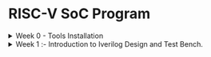 # RISC-V SoC Program 
<details>
<summary> Week 0 - Tools Installation </summary>
  <br>
  <p>  In this step we are going to install all necessory Open Source tools which we are going to use in this program.<br> Before that, setup ubuntu in oracle virtualbox. <br>
    <h2>Tool includes:-</h2>
  </p>
<ol>
  <li>Yosys</li>
  <li>magic</li>
  <li>OpenLANE</li>
  <li>lverilog</li>
  <li>gtkwave</li>
  <li>ngspice</li>
  <li>OpenSTA</li>
  
</ol>
 <h2></h2>
  <h2>Yosys – Yosys Open Synthesis Suite</h2>
<p>
 <pre>$ git clone https://github.com/YosysHQ/yosys.git 
$ cd yosys 
$ sudo apt install make # (If make is not installed please install it) 
$ sudo apt-get install build-essential clang bison flex \ 
  libreadline-dev gawk tcl-dev libffi-dev git \ 
  graphviz xdot pkg-config python3 libboost-system-dev \ 
  libboost-python-dev libboost-filesystem-dev zlib1g-dev 
$ make 
$ sudo make install </pre>
  ( Note:- If code shows some error then remove "\" it from the code and keep it continue. ) <br> <br>
  <p align="center">
  <img src="https://github.com/user-attachments/assets/1a0578b4-934a-47a3-82fc-036bb65a6bf0" alt="yosys" width="575">
</p>

  <h2></h2>
   <h2>Magic</h2>
  <p>
    <pre>$ sudo apt-get install m4
$ sudo apt-get install tcsh
$ sudo apt-get install csh
$ sudo apt-get install libx11-dev
$ sudo apt-get install tcl-dev tk-dev
$ sudo apt-get install libcairo2-dev
$ sudo apt-get install mesa-common-dev libglu1-mesa-dev
$ sudo apt-get install libncurses-dev
git clone https://github.com/RTimothyEdwards/magic
cd magic
./configure
make
make install  </pre>
    <p align="center">
  <img src="https://github.com/user-attachments/assets/5e351991-6278-44fd-ab31-73c66cd9f34b" alt="yosys" width="575">
</p>
  </p>
  <h2></h2>
  <h2>Dependencies </h2>
    <pre>sudo apt-get update
sudo apt-get upgrade
sudo apt install -y build-essential python3 python3-venv python3-pip make git </pre>
    <pre>sudo apt install apt-transport-https ca-certificates curl software-properties-common
curl -fsSL https://download.docker.com/linux/ubuntu/gpg | sudo gpg --dearmor -o
/usr/share/keyrings/docker-archive-keyring.gpg</pre>
    <pre>echo "deb [arch=amd64 signed-by=/usr/share/keyrings/docker-archive-keyring.gpg]
https://download.docker.com/linux/ubuntu $(lsb_release -cs) stable" | sudo tee
/etc/apt/sources.list.d/docker.list > /dev/null  </pre>
      <pre># After reboot
  docker run hello-world </pre><br>
         (<b>Note :-</b> You should install all the dependencies before installing OpenLANE.)      
  </p>
  <h2></h2>
  <h2>OpenLANE</h2>
  <p>
    <pre>cd $HOME
git clone https://github.com/The-OpenROAD-Project/OpenLane
cd OpenLane
make
make test   </pre>
      <p align="center">
  <img src="https://github.com/user-attachments/assets/80845108-1ea8-4b45-936d-ad61391072ce" alt="yosys" width="675">
        <img src="https://github.com/user-attachments/assets/74d89146-c9bb-41ab-804d-59136c6b1d98" alt="yosys" width="675"> </p>
      <details>
      <summary> OpenLane PDK Version Mismatch </summary><br>
      <p><b> Error encountered:</b></p>
        <p><i>While running make test in OpenLane:</i></p>
        <pre>[ERROR]: The version of open_pdks used in building the PDK does not match the version OpenLane was tested on
  (installed: a80ed405766c5d4f21c8bfca84552a7478fe75b2, tested: 0fe599b2afb6708d281543108caf8310912f54af)
  This may introduce some issues. You may want to re-install the PDK by invoking `make pdk`.</pre>
        <p> <i>Cause</i> <br>
                The installed Sky130 PDK version did not match the version OpenLane expects.</p>
        <p> <i>Solution</i> <br>
          <ol>
            <ln>Set up Python virtual environment:</ln><br>
            <pre>python3 -m venv venv
  source ./venv/bin/activate
  pip install volare</pre>
            <ln>Enable the tested PDK version:</ln>
            <pre>./venv/bin/ciel enable --pdk-family sky130 (hashes)</pre>
            <ln>Verify enabled PDK:</ln>
            <pre>./venv/bin/ciel ls-enabled --pdk-family sky130</pre>
            <ln>Run OpenLane flow:</ln>
            <pre>make test</pre>
          </ol>
      </details>
      <h2></h2>
  <h2>Iverilog</h2>
  Steps to install iverilog
  <p>
    <pre>sudo apt-get update
sudo apt-get install iverilog     </pre>
  </p>
  <h2></h2>
  <h2>gtkwave</h2>
  Steps to install gtkwave
  <p>
    <pre>sudo apt-get update
sudo apt-get install iverilog    </pre>
<h2></h2>
  <h2>ngspice</h2>
  <p>After downloading the tar file from https://sourceforge.net/projects/ngspice/files/ to a local
directory, unpack it using:</p>
    <pre>$ tar -zxvf ngspice-37.tar.gz
$ cd ngspice-37
$ mkdir release
$ cd release
$ ../configure --with-x --with-readline=yes --disable-debug
$ make
$ sudo make install  </pre>
<h2></h2>
  <h2>OpenSTA - Static Timing Analysis</h2>
  Reference :-  https://github.com/The-OpenROAD-Project/OpenSTA <br>
  <p>Build by using CMake.</p>
  Dependencies to download first.
    <pre>         Ubuntu   Macos
        22.04.2   14.5
cmake    3.24.2    3.29.2
clang             15.0.0
gcc      11.4.0
tcl       8.6      8.6.16
swig      4.1.0    4.1.1
bison     3.8.2    3.8.2
flex      2.6.4    2.6.4 <br>
<b>External Dependencies</b><br>
                 Ubuntu   Darwin  License
eigen       3.4.0   3.4.0   MPL2  required
cudd        3.0.0   3.0.0   BSD   required
tclreadline 2.3.8   2.3.8   BSD   optional
zLib        1.2.5   1.2.8   zlib  optional    </pre>
CUDD is available <a href="https://github.com/davidkebo/cudd/blob/main/cudd_versions/cudd-3.0.0.tar.gz">here.</a> download and follow the following steps.
<pre>tar xvfz cudd-3.0.0.tar.gz
cd cudd-3.0.0
./configure
make</pre>
<h2>Building with CMake</h2>
Use the following commands to checkout the git repository and build the OpenSTA library and excutable.
<pre>git clone https://github.com/parallaxsw/OpenSTA.git
cd OpenSTA
mkdir build
cd build
cmake -DCUDD_DIR=<CUDD_INSTALL_DIR> ..
make
</pre>
  If you find any difficulty then click <a href="https://github.com/The-OpenROAD-Project/OpenSTA?tab=readme-ov-file#building-with-cmake">here.</a><br>
  If you have any issues while performing setup please share it with me, I would love to solve it and I can update it on my repo.<br><br>
  <div align="center">
  <b><i>Thankyou for reading </i></b>
</div>
</details>
  <details>
<summary>
  Week 1 :- Introduction to Iverilog Design and Test Bench.
</summary>
    <br>
<h2>Day 1 :- Introduction to verilog RTL design and Synthesis.</h2>
    <p>
<ol><h3> <li>Introduction to open-source simulator Iverilog.</li></h3><h2></h2>
  <p>A simulator is a software tool that helps verify digital designs before they are implemented in hardware. It allows us to test the functionality of the design by executing it together with a testbench. </p>
  In Iverilog, the inputs are:
  <ul><li>Design file (RTL code)</li>
    <li>Testbench file</li></ul><br>
  Basic Simulation Flow:
  <ol><li>Write the RTL design and testbench.</li>
  <li>Compile using Iverilog.</li>
  <li>Run the simulation to generate a VCD file.</li>
  <li>Open the VCD file in GTKWave to visualize waveforms.</li></ol>
  <h2></h2>
 <h3><li>Labs using Iverilog and GTKWave.</li></h3><h2></h2>
  <p>To simulate a design and view its waveforms, the following steps were performed:
  <ol><li>Clone the workshop repository:</li>
    <pre>git clone https://github.com/kunalg123/sky130RTLDesignAndSynthesisWorkshop.git
cd sky130RTLDesignAndSynthesisWorkshop/verilog_files</pre>
    <li>Compile the Verilog design using Iverilog:</li>
    <pre>cd verilog files
    iverilog good_latch.v</pre>This generates an output file named <b>"a.out."</b><br>
    <br><li>Run the simulation:</li>
    <pre>./a.out</pre>This produces the simulation result in a VCD file (e.g., tb_good_latch.vcd).<br>
    <br><li>Open the waveform in GTKWave:</li>
    <pre>gtkwave tb_good_latch.vcd</pre>At this stage, the signal transitions of the design can be visualized and analyzed in GTKWave to verify its functionality.</ol>
  <br>
  <p align="center">
  <img src="https://github.com/user-attachments/assets/b386e58c-8cc5-4927-86b4-9ff97209e914" width="45%"  valign="top"  />
  <img src="https://github.com/user-attachments/assets/b44e0958-5a2d-4659-8508-8e9a39685783" width="45%" />
</p>
  </p>
  <h2></h2>
 <h3> <li>Introduction to Yosys and Logic Synthesis</li></h3><h2></h2>
  <p>Yosys is an open-source logic synthesis tool used to convert RTL (Register Transfer Level) designs into a gate-level netlist. This netlist maps the design onto standard cells from a library, preparing it for further verification and eventual hardware implementation. Verification of Synthesis <br> After synthesis, the netlist is verified to ensure functional equivalence with the original RTL:
  <ol>
    <li>The netlist is simulated along with the same testbench used for RTL simulation.</li>
    <li>The simulator (e.g., Iverilog) generates a VCD file capturing signal transitions.</li>
    <li>This VCD file is viewed in GTKWave to compare waveforms and confirm that the synthesized design behaves identically to the RTL.</li>
  </ol>
  </p>
  <h2></h2>
 <h3> <li>Labs using Yosys and Sky130 PDKs</li></h3><h2></h2>
  <p>To synthesize a design using Yosys and the Sky130 PDK, the following steps were performed:
  <ol>
    <li>Navigate to the Verilog files directory:</li>
    <pre>cd verilog_files</pre>
    <li>Start Yosys and read the standard cell library:</li>
    <pre>yosys <br>read_liberty -lib ( relative_path_to_liberty_file ) </pre>
    <li>Read the Verilog design file:</li>
    <pre>read_verilog good_mux.v</pre>
    <li>Synthesize the design specifying the top module and library:</li>
    <pre>synth -top good_mux
abc -liberty ( relative_path_to_liberty_file )</pre>
  <li>Visualize the synthesized netlist:</li>
  <pre>show</pre>
  <li>Export the synthesized netlist to a Verilog file:</li>
  <pre>write_verilog -noattr good_netlist.v</pre>
  <li>(Optional) Open the file in a text editor for inspection:</li>
  <pre>!gvim ( file_name )</pre>
  </ol>
    <b>Explanation:</b>
    <ul>
      <li><code>read_liberty:</code> Loads the standard cell library for synthesis.</li>
      <li><code>read_verilog:</code> Loads the RTL design.</li>
      <li><code>synth</code> + <code>abc:</code> Performs logic synthesis and maps the design to the library cells.</li>
      <li><code>show:</code> Visualizes the netlist structure.</li>
      <li><code>write_verilog:</code> Saves the synthesized netlist for post-synthesis simulation or further processing.</li>
    </ul>
  </p>
</ol>
    </p>
  </details>
